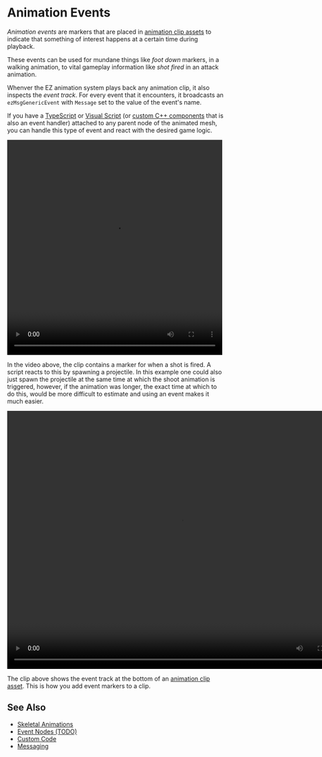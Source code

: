# Animation Events

*Animation events* are markers that are placed in [animation clip assets](animation-clip-asset.md) to indicate that something of interest happens at a certain time during playback.

These events can be used for mundane things like *foot down* markers, in a walking animation, to vital gameplay information like *shot fired* in an attack animation. 

Whenver the EZ animation system plays back any animation clip, it also inspects the *event track*. For every event that it encounters, it broadcasts an `ezMsgGenericEvent` with `Message` set to the value of the event's name.

If you have a [TypeScript](../../custom-code/typescript/typescript-overview.md) or [Visual Script](../../custom-code/visual-script/visual-script-overview.md) (or [custom C++ components](../../custom-code/cpp/custom-cpp-component.md) that is also an event handler) attached to any parent node of the animated mesh, you can handle this type of event and react with the desired game logic.

<video src="../media/anim-point-shoot.webm" width="500" height="500" autoplay loop></video>

In the video above, the clip contains a marker for when a shot is fired. A script reacts to this by spawning a projectile. In this example one could also just spawn the projectile at the same time at which the shoot animation is triggered, however, if the animation was longer, the exact time at which to do this, would be more difficult to estimate and using an event makes it much easier.

<video src="../media/anim-clip.webm" width="800" height="600" autoplay loop></video>

The clip above shows the event track at the bottom of an [animation clip asset](animation-clip-asset.md). This is how you add event markers to a clip. 

## See Also


* [Skeletal Animations](skeletal-animation-overview.md)
* [Event Nodes (TODO)](animation-controller/anim-nodes-events.md)
* [Custom Code](../../custom-code/custom-code-overview.md)
* [Messaging](../../runtime/world/world-messaging.md)
